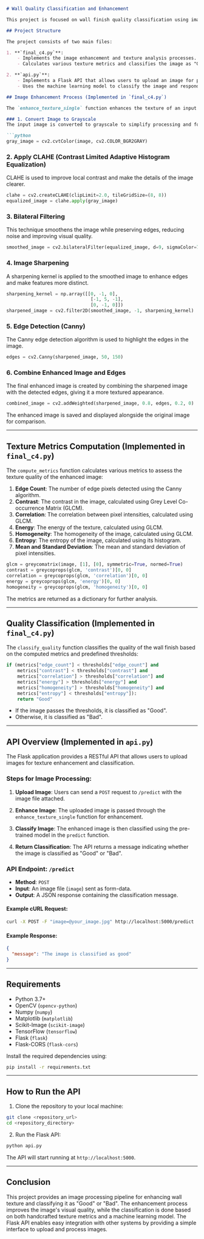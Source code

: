 
```markdown
# Wall Quality Classification and Enhancement

This project is focused on wall finish quality classification using image processing and machine learning. It enhances the texture of input images and classifies them as either "Good" or "Bad" based on certain metrics. The enhancement process uses techniques like CLAHE, bilateral filtering, sharpening, and edge detection. Additionally, the project exposes an API that allows users to upload images, enhance their texture, and classify them using a pre-trained deep learning model.

## Project Structure

The project consists of two main files:

1. **`final_c4.py`**:
    - Implements the image enhancement and texture analysis processes.
    - Calculates various texture metrics and classifies the image as "Good" or "Bad" based on pre-defined thresholds.

2. **`api.py`**:
    - Implements a Flask API that allows users to upload an image for processing and classification.
    - Uses the machine learning model to classify the image and responds with the classification result.

## Image Enhancement Process (Implemented in `final_c4.py`)

The `enhance_texture_single` function enhances the texture of an input image by following these steps:

### 1. Convert Image to Grayscale
The input image is converted to grayscale to simplify processing and focus on texture enhancement without color interference.

```python
gray_image = cv2.cvtColor(image, cv2.COLOR_BGR2GRAY)
```

### 2. Apply CLAHE (Contrast Limited Adaptive Histogram Equalization)
CLAHE is used to improve local contrast and make the details of the image clearer.

```python
clahe = cv2.createCLAHE(clipLimit=2.0, tileGridSize=(8, 8))
equalized_image = clahe.apply(gray_image)
```

### 3. Bilateral Filtering
This technique smoothens the image while preserving edges, reducing noise and improving visual quality.

```python
smoothed_image = cv2.bilateralFilter(equalized_image, d=9, sigmaColor=75, sigmaSpace=75)
```

### 4. Image Sharpening
A sharpening kernel is applied to the smoothed image to enhance edges and make features more distinct.

```python
sharpening_kernel = np.array([[0, -1, 0],
                               [-1, 5, -1],
                               [0, -1, 0]])
sharpened_image = cv2.filter2D(smoothed_image, -1, sharpening_kernel)
```

### 5. Edge Detection (Canny)
The Canny edge detection algorithm is used to highlight the edges in the image.

```python
edges = cv2.Canny(sharpened_image, 50, 150)
```

### 6. Combine Enhanced Image and Edges
The final enhanced image is created by combining the sharpened image with the detected edges, giving it a more textured appearance.

```python
combined_image = cv2.addWeighted(sharpened_image, 0.8, edges, 0.2, 0)
```

The enhanced image is saved and displayed alongside the original image for comparison.

---

## Texture Metrics Computation (Implemented in `final_c4.py`)

The `compute_metrics` function calculates various metrics to assess the texture quality of the enhanced image:

1. **Edge Count**: The number of edge pixels detected using the Canny algorithm.
2. **Contrast**: The contrast in the image, calculated using Grey Level Co-occurrence Matrix (GLCM).
3. **Correlation**: The correlation between pixel intensities, calculated using GLCM.
4. **Energy**: The energy of the texture, calculated using GLCM.
5. **Homogeneity**: The homogeneity of the image, calculated using GLCM.
6. **Entropy**: The entropy of the image, calculated using its histogram.
7. **Mean and Standard Deviation**: The mean and standard deviation of pixel intensities.

```python
glcm = greycomatrix(image, [1], [0], symmetric=True, normed=True)
contrast = greycoprops(glcm, 'contrast')[0, 0]
correlation = greycoprops(glcm, 'correlation')[0, 0]
energy = greycoprops(glcm, 'energy')[0, 0]
homogeneity = greycoprops(glcm, 'homogeneity')[0, 0]
```

The metrics are returned as a dictionary for further analysis.

---

## Quality Classification (Implemented in `final_c4.py`)

The `classify_quality` function classifies the quality of the wall finish based on the computed metrics and predefined thresholds:

```python
if (metrics["edge_count"] < thresholds["edge_count"] and
    metrics["contrast"] < thresholds["contrast"] and
    metrics["correlation"] > thresholds["correlation"] and
    metrics["energy"] > thresholds["energy"] and
    metrics["homogeneity"] > thresholds["homogeneity"] and
    metrics["entropy"] < thresholds["entropy"]):
    return "Good"
```

- If the image passes the thresholds, it is classified as "Good".
- Otherwise, it is classified as "Bad".

---

## API Overview (Implemented in `api.py`)

The Flask application provides a RESTful API that allows users to upload images for texture enhancement and classification.

### Steps for Image Processing:

1. **Upload Image**: Users can send a `POST` request to `/predict` with the image file attached.
   
2. **Enhance Image**: The uploaded image is passed through the `enhance_texture_single` function for enhancement.

3. **Classify Image**: The enhanced image is then classified using the pre-trained model in the `predict` function.

4. **Return Classification**: The API returns a message indicating whether the image is classified as "Good" or "Bad".

### API Endpoint: `/predict`

- **Method**: `POST`
- **Input**: An image file (`image`) sent as form-data.
- **Output**: A JSON response containing the classification message.

#### Example cURL Request:

```bash
curl -X POST -F "image=@your_image.jpg" http://localhost:5000/predict
```

#### Example Response:

```json
{
  "message": "The image is classified as good"
}
```

---

## Requirements

- Python 3.7+
- OpenCV (`opencv-python`)
- Numpy (`numpy`)
- Matplotlib (`matplotlib`)
- Scikit-Image (`scikit-image`)
- TensorFlow (`tensorflow`)
- Flask (`flask`)
- Flask-CORS (`flask-cors`)

Install the required dependencies using:

```bash
pip install -r requirements.txt
```

---

## How to Run the API

1. Clone the repository to your local machine:

```bash
git clone <repository_url>
cd <repository_directory>
```

2. Run the Flask API:

```bash
python api.py
```

The API will start running at `http://localhost:5000`.

---

## Conclusion

This project provides an image processing pipeline for enhancing wall texture and classifying it as "Good" or "Bad". The enhancement process improves the image's visual quality, while the classification is done based on both handcrafted texture metrics and a machine learning model. The Flask API enables easy integration with other systems by providing a simple interface to upload and process images.

